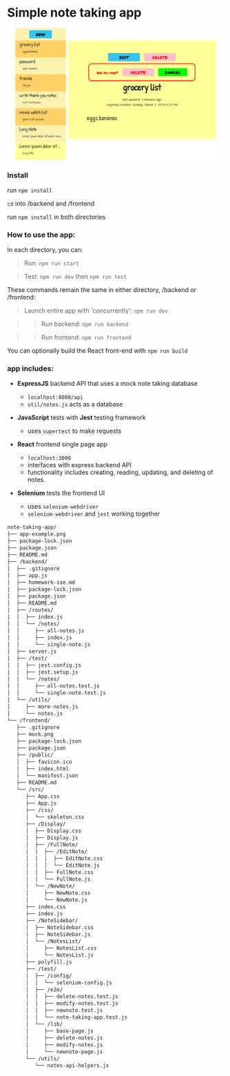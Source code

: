 # Simple note taking app

<img src="https://raw.githubusercontent.com/CoreyKovalik/note-taking-app/master/app-example.png" width="800">

### Install

run `npm install`

`cd` into /backend and /frontend

run `npm install` in both directories

### How to use the app:

In each directory, you can:

> Run: `npm run start`

> Test: `npm run dev` then `npm run test`

These commands remain the same in either directory, /backend or /frontend:

> Launch entire app with 'concurrently':  `npm run dev`

>> Run backend: `npm run backend`

>> Run frontend: `npm run frontend`

You can optionally build the React front-end with `npm run build`

### app includes:

 - __ExpressJS__ backend API that uses a mock note taking database
    - `localhost:8080/api`
    - `util/notes.js` acts as a database

 - __JavaScript__ tests with __Jest__ testing framework
    - uses `supertest` to make requests
 - __React__ frontend single page app
    - `localhost:3000`
    - interfaces with express backend API
    - functionality includes creating, reading, updating, and deleting of notes.
 - __Selenium__ tests the frontend UI
    - uses `selenium-webdriver`
    - `selenium-webdriver` and `jest` working together

```
note-taking-app/
├── app-example.png
├── package-lock.json
├── package.json
├── README.md
├── /backend/
│  ├── .gitignore
│  ├── app.js
│  ├── homework-sse.md
│  ├── package-lock.json
│  ├── package.json
│  ├── README.md
│  ├── /routes/
│  │  ├── index.js
│  │  └── /notes/
│  │     ├── all-notes.js
│  │     ├── index.js
│  │     └── single-note.js
│  ├── server.js
│  ├── /test/
│  │  ├── jest.config.js
│  │  ├── jest.setup.js
│  │  └── /notes/
│  │     ├── all-notes.test.js
│  │     └── single-note.test.js
│  └── /utils/
│     ├── more-notes.js
│     └── notes.js
└── /frontend/
   ├── .gitignore
   ├── mock.png
   ├── package-lock.json
   ├── package.json
   ├── /public/
   │  ├── favicon.ico
   │  ├── index.html
   │  └── manifest.json
   ├── README.md
   └── /src/
      ├── App.css
      ├── App.js
      ├── /css/
      │  └── skeleton.css
      ├── /Display/
      │  ├── Display.css
      │  ├── Display.js
      │  ├── /FullNote/
      │  │  ├── /EditNote/
      │  │  │  ├── EditNote.css
      │  │  │  └── EditNote.js
      │  │  ├── FullNote.css
      │  │  └── FullNote.js
      │  └── /NewNote/
      │     ├── NewNote.css
      │     └── NewNote.js
      ├── index.css
      ├── index.js
      ├── /NoteSidebar/
      │  ├── NoteSidebar.css
      │  ├── NoteSidebar.js
      │  └── /NotesList/
      │     ├── NotesList.css
      │     └── NotesList.js
      ├── polyfill.js
      ├── /test/
      │  ├── /config/
      │  │  └── selenium-config.js
      │  ├── /e2e/
      │  │  ├── delete-notes.test.js
      │  │  ├── modify-notes.test.js
      │  │  ├── newnote.test.js
      │  │  └── note-taking-app.test.js
      │  └── /lib/
      │     ├── base-page.js
      │     ├── delete-notes.js
      │     ├── modify-notes.js
      │     └── newnote-page.js
      └── /utils/
         └── notes-api-helpers.js
```